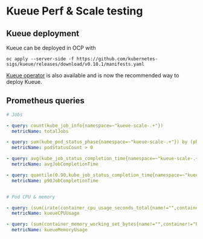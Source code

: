 # Kueue Perf & Scale testing


## Kueue deployment

Kueue can be deployed in OCP with

```shell
oc apply --server-side -f https://github.com/kubernetes-sigs/kueue/releases/download/v0.10.1/manifests.yaml
```

[Kueue operator](https://github.com/openshift/kueue-operator) is also available  and is now the recommended way to deploy Kueue.


## Prometheus queries


```yaml
# Jobs

- query: count(kube_job_info{namespace=~"kueue-scale-.+"})
  metricName: totalJobs

- query: sum(kube_pod_status_phase{namespace=~"kueue-scale-.+"}) by (phase)
  metricName: podStatusCount > 0

- query: avg(kube_job_status_completion_time{namespace=~"kueue-scale-.+"} - kube_job_status_start_time{namespace=~"kueue-scale-.+"}) by (namespace)
  metricName: avgJobCompletionTime

- query: quantile(0.90,kube_job_status_completion_time{namespace=~"kueue-scale-.+"} - kube_job_status_start_time{namespace=~"kueue-scale-.+"}) by (namespace)
  metricName: p90JobCompletionTime


# Pod CPU & memory

- query: (sum(irate(container_cpu_usage_seconds_total{name!="",container!="POD",namespace=~"kueue-system|openshift-kube-scheduler|openshift-kube-apiserver"}[2m])) by (pod,namespace)) > 0
  metricName: kueueCPUUsage

- query: (sum(container_memory_working_set_bytes{name!="",container!="POD",namespace=~"kueue-system|openshift-kube-scheduler|openshift-kube-apiserver"}) by (pod,namespace)) > 0
  metricName: kueueMemoryUsage
 ```
